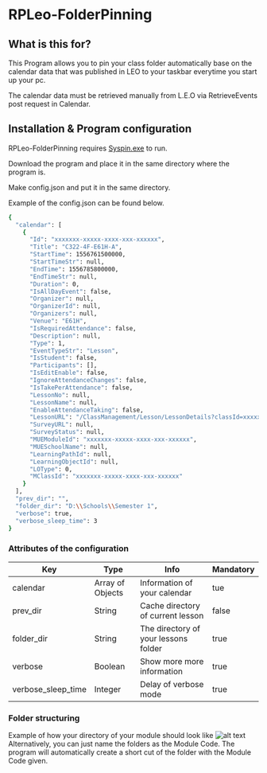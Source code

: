 # RPLeo-FolderPinning

## What is this for?
This Program allows you to pin your class folder automatically base on the calendar data that was published in LEO to your taskbar everytime you start up your pc.

The calendar data must be retrieved manually from L.E.O via RetrieveEvents post request in Calendar.

## Installation & Program configuration

RPLeo-FolderPinning requires [Syspin.exe](http://www.technosys.net/products/utils/pintotaskbar) to run.

Download the program and place it in the same directory where the program is.

Make config.json and put it in the same directory.

Example of the config.json can be found below.
```sh
{
  "calendar": [
    {
      "Id": "xxxxxxx-xxxxx-xxxx-xxx-xxxxxx",
      "Title": "C322-4F-E61H-A",
      "StartTime": 1556761500000,
      "StartTimeStr": null,
      "EndTime": 1556785800000,
      "EndTimeStr": null,
      "Duration": 0,
      "IsAllDayEvent": false,
      "Organizer": null,
      "OrganizerId": null,
      "Organizers": null,
      "Venue": "E61H",
      "IsRequiredAttendance": false,
      "Description": null,
      "Type": 1,
      "EventTypeStr": "Lesson",
      "IsStudent": false,
      "Participants": [],
      "IsEditEnable": false,
      "IgnoreAttendanceChanges": false,
      "IsTakePerAttendance": false,
      "LessonNo": null,
      "LessonName": null,
      "EnableAttendanceTaking": false,
      "LessonURL": "/ClassManagement/Lesson/LessonDetails?classId=xxxxxxx-xxxxx-xxxx-xxx-xxxxxx&lessonId=",
      "SurveyURL": null,
      "SurveyStatus": null,
      "MUEModuleId": "xxxxxxx-xxxxx-xxxx-xxx-xxxxxx",
      "MUESchoolName": null,
      "LearningPathId": null,
      "LearningObjectId": null,
      "LOType": 0,
      "MClassId": "xxxxxxx-xxxxx-xxxx-xxx-xxxxxx"
    }
  ],
  "prev_dir": "",
  "folder_dir": "D:\\Schools\\Semester 1",
  "verbose": true,
  "verbose_sleep_time": 3
}
````

### Attributes of the configuration
| Key | Type | Info | Mandatory
| ------ | ------ | ------ | ------ |
| calendar | Array of Objects | Information of your calendar | tue
| prev_dir | String | Cache directory of current lesson | false
| folder_dir | String | The directory of your lessons folder | true
| verbose | Boolean | Show more more information | true
| verbose_sleep_time | Integer | Delay of verbose mode | true


### Folder structuring
Example of how your directory of your module should look like
![alt text](https://i.imgur.com/TQOMwQc.jpg)
Alternatively, you can just name the folders as the Module Code.
The program will automatically create a short cut of the folder with the Module Code given.
